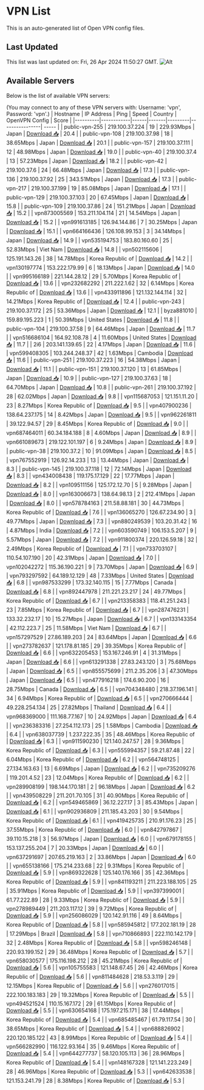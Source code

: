 # VPN List

This is an auto-generated list of Open VPN config files.

## Last Updated

This list was last updated on: Fri, 26 Apr 2024 11:50:27 GMT.
![Alt](https://repobeats.axiom.co/api/embed/186b98318ef1479477931607c1ad7d823f12451f.svg "Repobeats analytics image")

## Available Servers

Below is the list of available VPN servers:

(You may connect to any of these VPN servers with: Username: 'vpn', Password: 'vpn'.)
| Hostname | IP Address | Ping | Speed | Country | OpenVPN Config | Score |
|----------|------------|------|-------|---------|----------------| ----- |
| public-vpn-255 | 219.100.37.224 | 19 | 229.93Mbps | Japan | [Download 📥](./configs/server_0_JP.ovpn) | 20.4 |
| public-vpn-108 | 219.100.37.98 | 18 | 38.65Mbps | Japan | [Download 📥](./configs/server_1_JP.ovpn) | 20.1 |
| public-vpn-157 | 219.100.37.111 | 12 | 48.98Mbps | Japan | [Download 📥](./configs/server_2_JP.ovpn) | 19.0 |
| public-vpn-40 | 219.100.37.4 | 13 | 57.23Mbps | Japan | [Download 📥](./configs/server_3_JP.ovpn) | 18.2 |
| public-vpn-42 | 219.100.37.6 | 24 | 66.48Mbps | Japan | [Download 📥](./configs/server_4_JP.ovpn) | 17.3 |
| public-vpn-136 | 219.100.37.92 | 25 | 343.51Mbps | Japan | [Download 📥](./configs/server_5_JP.ovpn) | 17.3 |
| public-vpn-217 | 219.100.37.199 | 19 | 85.08Mbps | Japan | [Download 📥](./configs/server_6_JP.ovpn) | 17.1 |
| public-vpn-129 | 219.100.37.103 | 20 | 67.45Mbps | Japan | [Download 📥](./configs/server_7_JP.ovpn) | 15.8 |
| public-vpn-109 | 219.100.37.86 | 24 | 151.21Mbps | Japan | [Download 📥](./configs/server_8_JP.ovpn) | 15.2 |
| vpn873005569 | 153.211.104.114 | 21 | 14.54Mbps | Japan | [Download 📥](./configs/server_9_JP.ovpn) | 15.2 |
| vpn991613185 | 126.94.144.86 | 7 | 30.25Mbps | Japan | [Download 📥](./configs/server_10_JP.ovpn) | 15.1 |
| vpn664166436 | 126.108.99.153 | 3 | 34.14Mbps | Japan | [Download 📥](./configs/server_11_JP.ovpn) | 14.9 |
| vpn535194753 | 183.80.160.60 | 25 | 52.83Mbps | Viet Nam | [Download 📥](./configs/server_12_VN.ovpn) | 14.8 |
| vpn502115606 | 125.191.143.26 | 38 | 14.78Mbps | Korea Republic of | [Download 📥](./configs/server_13_KR.ovpn) | 14.2 |
| vpn130197774 | 153.222.179.99 | 6 | 18.13Mbps | Japan | [Download 📥](./configs/server_14_JP.ovpn) | 14.0 |
| vpn995166189 | 221.144.28.12 | 29 | 5.70Mbps | Korea Republic of | [Download 📥](./configs/server_15_KR.ovpn) | 13.6 |
| vpn232682292 | 211.222.1.62 | 32 | 6.14Mbps | Korea Republic of | [Download 📥](./configs/server_16_KR.ovpn) | 13.6 |
| vpn433911896 | 121.132.144.114 | 32 | 14.21Mbps | Korea Republic of | [Download 📥](./configs/server_17_KR.ovpn) | 12.4 |
| public-vpn-243 | 219.100.37.172 | 25 | 53.36Mbps | Japan | [Download 📥](./configs/server_18_JP.ovpn) | 12.1 |
| byza881010 | 159.89.195.223 | 1 | 50.39Mbps | United States | [Download 📥](./configs/server_19_US.ovpn) | 11.8 |
| public-vpn-104 | 219.100.37.58 | 9 | 64.46Mbps | Japan | [Download 📥](./configs/server_20_JP.ovpn) | 11.7 |
| vpn516686104 | 164.92.108.78 | 4 | 11.60Mbps | United States | [Download 📥](./configs/server_21_US.ovpn) | 11.7 |
| 2i6 | 203.141.139.65 | 22 | 4.17Mbps | Japan | [Download 📥](./configs/server_22_JP.ovpn) | 11.6 |
| vpn599408305 | 103.244.248.37 | 42 | 1.63Mbps | Cambodia | [Download 📥](./configs/server_23_KH.ovpn) | 11.6 |
| public-vpn-251 | 219.100.37.223 | 16 | 54.38Mbps | Japan | [Download 📥](./configs/server_24_JP.ovpn) | 11.1 |
| public-vpn-151 | 219.100.37.120 | 13 | 61.85Mbps | Japan | [Download 📥](./configs/server_25_JP.ovpn) | 10.9 |
| public-vpn-127 | 219.100.37.63 | 18 | 64.70Mbps | Japan | [Download 📥](./configs/server_26_JP.ovpn) | 10.8 |
| public-vpn-261 | 219.100.37.192 | 28 | 62.02Mbps | Japan | [Download 📥](./configs/server_27_JP.ovpn) | 9.8 |
| vpn115687053 | 121.151.11.20 | 23 | 8.27Mbps | Korea Republic of | [Download 📥](./configs/server_28_KR.ovpn) | 9.5 |
| vpn407900236 | 138.64.237.175 | 14 | 8.42Mbps | Japan | [Download 📥](./configs/server_29_JP.ovpn) | 9.5 |
| vpn962261811 | 39.122.94.57 | 29 | 8.45Mbps | Korea Republic of | [Download 📥](./configs/server_30_KR.ovpn) | 9.0 |
| vpn687464011 | 60.34.184.188 | 8 | 4.60Mbps | Japan | [Download 📥](./configs/server_31_JP.ovpn) | 8.9 |
| vpn661089673 | 219.122.101.197 | 6 | 9.24Mbps | Japan | [Download 📥](./configs/server_32_JP.ovpn) | 8.9 |
| public-vpn-38 | 219.100.37.2 | 10 | 91.09Mbps | Japan | [Download 📥](./configs/server_33_JP.ovpn) | 8.5 |
| vpn767552919 | 126.92.14.233 | 13 | 13.44Mbps | Japan | [Download 📥](./configs/server_34_JP.ovpn) | 8.3 |
| public-vpn-145 | 219.100.37.118 | 12 | 72.14Mbps | Japan | [Download 📥](./configs/server_35_JP.ovpn) | 8.3 |
| vpn434008438 | 119.175.17.129 | 22 | 17.77Mbps | Japan | [Download 📥](./configs/server_36_JP.ovpn) | 8.2 |
| vpn109511156 | 125.172.12.70 | 5 | 9.28Mbps | Japan | [Download 📥](./configs/server_37_JP.ovpn) | 8.0 |
| vpn163006673 | 138.64.98.13 | 2 | 212.41Mbps | Japan | [Download 📥](./configs/server_38_JP.ovpn) | 8.0 |
| vpn578784163 | 211.58.88.181 | 30 | 44.73Mbps | Korea Republic of | [Download 📥](./configs/server_39_KR.ovpn) | 7.6 |
| vpn136065270 | 126.67.234.90 | 3 | 49.77Mbps | Japan | [Download 📥](./configs/server_40_JP.ovpn) | 7.3 |
| vpn880249539 | 103.20.31.42 | 16 | 4.87Mbps | India | [Download 📥](./configs/server_41_IN.ovpn) | 7.2 |
| vpn603590749 | 106.153.5.207 | 9 | 5.57Mbps | Japan | [Download 📥](./configs/server_42_JP.ovpn) | 7.2 |
| vpn911800374 | 220.126.59.18 | 32 | 2.49Mbps | Korea Republic of | [Download 📥](./configs/server_43_KR.ovpn) | 7.1 |
| vpn733703107 | 110.54.107.190 | 20 | 42.31Mbps | Japan | [Download 📥](./configs/server_44_JP.ovpn) | 7.0 |
| vpn102042272 | 115.36.190.221 | 9 | 73.70Mbps | Japan | [Download 📥](./configs/server_45_JP.ovpn) | 6.9 |
| vpn793297592 | 64.189.12.129 | 48 | 7.33Mbps | United States | [Download 📥](./configs/server_46_US.ovpn) | 6.8 |
| vpn987533299 | 173.32.140.115 | 15 | 7.77Mbps | Canada | [Download 📥](./configs/server_47_CA.ovpn) | 6.8 |
| vpn892447978 | 211.221.23.217 | 24 | 49.77Mbps | Korea Republic of | [Download 📥](./configs/server_48_KR.ovpn) | 6.7 |
| vpn213358383 | 118.41.251.243 | 23 | 7.85Mbps | Korea Republic of | [Download 📥](./configs/server_49_KR.ovpn) | 6.7 |
| vpn287476231 | 133.32.232.17 | 10 | 15.27Mbps | Japan | [Download 📥](./configs/server_50_JP.ovpn) | 6.7 |
| vpn133143354 | 42.112.223.7 | 25 | 11.58Mbps | Viet Nam | [Download 📥](./configs/server_51_VN.ovpn) | 6.7 |
| vpn157297529 | 27.86.189.203 | 24 | 83.64Mbps | Japan | [Download 📥](./configs/server_52_JP.ovpn) | 6.6 |
| vpn273782637 | 121.178.81.185 | 29 | 39.35Mbps | Korea Republic of | [Download 📥](./configs/server_53_KR.ovpn) | 6.6 |
| vpn632205453 | 153.167.246.91 | 4 | 31.31Mbps | Japan | [Download 📥](./configs/server_54_JP.ovpn) | 6.6 |
| vpn613291338 | 27.83.243.120 | 3 | 75.68Mbps | Japan | [Download 📥](./configs/server_55_JP.ovpn) | 6.5 |
| vpn855575699 | 211.2.35.206 | 3 | 47.30Mbps | Japan | [Download 📥](./configs/server_56_JP.ovpn) | 6.5 |
| vpn477916218 | 174.6.90.200 | 16 | 28.75Mbps | Canada | [Download 📥](./configs/server_57_CA.ovpn) | 6.5 |
| vpn704348480 | 218.37.196.141 | 34 | 6.94Mbps | Korea Republic of | [Download 📥](./configs/server_58_KR.ovpn) | 6.5 |
| vpn270666444 | 49.228.254.134 | 25 | 27.82Mbps | Thailand | [Download 📥](./configs/server_59_TH.ovpn) | 6.4 |
| vpn968369000 | 111.168.77.167 | 10 | 24.92Mbps | Japan | [Download 📥](./configs/server_60_JP.ovpn) | 6.4 |
| vpn236383316 | 27.254.112.173 | 25 | 1.58Mbps | Cambodia | [Download 📥](./configs/server_61_KH.ovpn) | 6.4 |
| vpn638037739 | 1.237.222.35 | 35 | 48.46Mbps | Korea Republic of | [Download 📥](./configs/server_62_KR.ovpn) | 6.3 |
| vpn911590230 | 121.140.247.57 | 28 | 9.36Mbps | Korea Republic of | [Download 📥](./configs/server_63_KR.ovpn) | 6.3 |
| vpn555994357 | 59.21.87.48 | 22 | 6.04Mbps | Korea Republic of | [Download 📥](./configs/server_64_KR.ovpn) | 6.2 |
| vpn564748125 | 27.134.163.63 | 13 | 6.69Mbps | Japan | [Download 📥](./configs/server_65_JP.ovpn) | 6.2 |
| vpn735209276 | 119.201.4.52 | 23 | 12.04Mbps | Korea Republic of | [Download 📥](./configs/server_66_KR.ovpn) | 6.2 |
| vpn289908199 | 198.144.170.181 | 2 | 96.18Mbps | Japan | [Download 📥](./configs/server_67_JP.ovpn) | 6.2 |
| vpn439508229 | 211.201.70.105 | 31 | 40.90Mbps | Korea Republic of | [Download 📥](./configs/server_68_KR.ovpn) | 6.2 |
| vpn549465869 | 36.12.227.17 | 3 | 85.43Mbps | Japan | [Download 📥](./configs/server_69_JP.ovpn) | 6.1 |
| vpn902936809 | 211.185.43.203 | 30 | 9.54Mbps | Korea Republic of | [Download 📥](./configs/server_70_KR.ovpn) | 6.1 |
| vpn419425735 | 210.91.176.23 | 25 | 37.55Mbps | Korea Republic of | [Download 📥](./configs/server_71_KR.ovpn) | 6.0 |
| vpn842797867 | 39.110.15.218 | 3 | 56.97Mbps | Japan | [Download 📥](./configs/server_72_JP.ovpn) | 6.0 |
| vpn679178155 | 153.137.255.204 | 7 | 20.33Mbps | Japan | [Download 📥](./configs/server_73_JP.ovpn) | 6.0 |
| vpn637291697 | 207.65.219.163 | 2 | 33.86Mbps | Japan | [Download 📥](./configs/server_74_JP.ovpn) | 6.0 |
| vpn655138166 | 175.214.233.68 | 22 | 9.31Mbps | Korea Republic of | [Download 📥](./configs/server_75_KR.ovpn) | 5.9 |
| vpn869322628 | 125.140.176.166 | 35 | 42.36Mbps | Korea Republic of | [Download 📥](./configs/server_76_KR.ovpn) | 5.9 |
| vpn841193211 | 211.223.188.105 | 25 | 35.91Mbps | Korea Republic of | [Download 📥](./configs/server_77_KR.ovpn) | 5.9 |
| vpn397399001 | 61.77.222.89 | 28 | 9.33Mbps | Korea Republic of | [Download 📥](./configs/server_78_KR.ovpn) | 5.9 |
| vpn278989449 | 211.203.117.12 | 39 | 9.72Mbps | Korea Republic of | [Download 📥](./configs/server_79_KR.ovpn) | 5.9 |
| vpn256086029 | 120.142.91.116 | 49 | 8.64Mbps | Korea Republic of | [Download 📥](./configs/server_80_KR.ovpn) | 5.8 |
| vpn585945812 | 177.202.181.19 | 28 | 17.29Mbps | Brazil | [Download 📥](./configs/server_81_BR.ovpn) | 5.8 |
| vpn710866893 | 222.110.142.179 | 32 | 2.48Mbps | Korea Republic of | [Download 📥](./configs/server_82_KR.ovpn) | 5.8 |
| vpn598246148 | 220.93.199.152 | 29 | 36.48Mbps | Korea Republic of | [Download 📥](./configs/server_83_KR.ovpn) | 5.7 |
| vpn658030577 | 175.116.198.212 | 28 | 45.21Mbps | Korea Republic of | [Download 📥](./configs/server_84_KR.ovpn) | 5.6 |
| vpn105755583 | 121.148.67.45 | 26 | 42.46Mbps | Korea Republic of | [Download 📥](./configs/server_85_KR.ovpn) | 5.6 |
| vpn811484628 | 218.53.3.119 | 29 | 12.15Mbps | Korea Republic of | [Download 📥](./configs/server_86_KR.ovpn) | 5.6 |
| vpn276017015 | 222.100.183.183 | 29 | 19.32Mbps | Korea Republic of | [Download 📥](./configs/server_87_KR.ovpn) | 5.5 |
| vpn494521524 | 110.15.167.172 | 29 | 61.15Mbps | Korea Republic of | [Download 📥](./configs/server_88_KR.ovpn) | 5.5 |
| vpn630654168 | 175.197.215.171 | 38 | 17.44Mbps | Korea Republic of | [Download 📥](./configs/server_89_KR.ovpn) | 5.4 |
| vpn685485467 | 61.79.117.54 | 30 | 38.65Mbps | Korea Republic of | [Download 📥](./configs/server_90_KR.ovpn) | 5.4 |
| vpn688826902 | 220.120.185.122 | 43 | 8.99Mbps | Korea Republic of | [Download 📥](./configs/server_91_KR.ovpn) | 5.4 |
| vpn566282990 | 116.122.93.164 | 35 | 9.46Mbps | Korea Republic of | [Download 📥](./configs/server_92_KR.ovpn) | 5.4 |
| vpn644277737 | 58.120.105.113 | 36 | 28.96Mbps | Korea Republic of | [Download 📥](./configs/server_93_KR.ovpn) | 5.4 |
| vpn148167328 | 121.141.223.249 | 28 | 46.96Mbps | Korea Republic of | [Download 📥](./configs/server_94_KR.ovpn) | 5.3 |
| vpn642633538 | 121.153.241.79 | 28 | 8.38Mbps | Korea Republic of | [Download 📥](./configs/server_95_KR.ovpn) | 5.3 |
